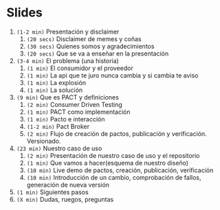# Slides

1. `(1-2 min)` Presentación y disclaimer
   1. `(20 secs)` Disclaimer de memes y coñas
   2. `(30 secs)` Quienes somos y agradecimientos
   3. `(20 secs)` Que se va a enseñar en la presentación
2. `(3-4 min)` El problema (una historia)
   1. `(1 min)` El consumidor y el proveedor
   2. `(1 min)` La api que te juro nunca cambia y si cambia te aviso
   3. `(1 min)` La explosión
   4. `(1 min)` La solución
3. `(9 min)` Que es PACT y definiciones
   1. `(2 min)` Consumer Driven Testing
   2. `(1 min)` PACT como implementación
   3. `(1 min)` Pacto e interacción
   4. `(1-2 min)` Pact Broker
   5. `(2 min)` Flujo de creación de pactos, publicación y verificación. Versionado.
4. `(23 min)` Nuestro caso de uso
   1. `(2 min)` Presentación de nuestro caso de uso y el repositorio
   2. `(1 min)` Que vamos a hacer(esquema de nuestro diseño)
   3. `(10 min)` Live demo de pactos, creación, publicación, verificación
   4. `(10 min)` Introducción de un cambio, comprobación de fallos, generación de nueva versión
5. `(1 min)` Siguientes pasos
6. `(X min)` Dudas, ruegos, preguntas
